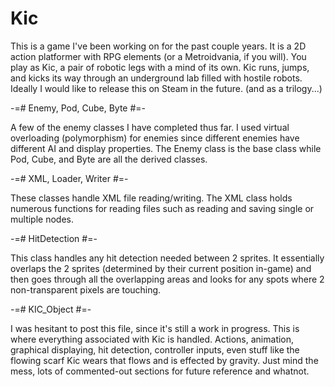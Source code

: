 # Kic

This is a game I've been working on for the past couple years.
It is a 2D action platformer with RPG elements (or a Metroidvania, if you will).
You play as Kic, a pair of robotic legs with a mind of its own.
Kic runs, jumps, and kicks its way through an underground lab filled with hostile robots.
Ideally I would like to release this on Steam in the future. (and as a trilogy...)

-=# Enemy, Pod, Cube, Byte #=-

A few of the enemy classes I have completed thus far.
I used virtual overloading (polymorphism) for enemies since different enemies have different AI and display properties.
The Enemy class is the base class while Pod, Cube, and Byte are all the derived classes.

-=# XML, Loader, Writer #=-

These classes handle XML file reading/writing.
The XML class holds numerous functions for reading files such as reading and saving single or multiple nodes.

-=# HitDetection #=-

This class handles any hit detection needed between 2 sprites.
It essentially overlaps the 2 sprites (determined by their current position in-game) and then goes through all the overlapping areas and looks for any spots where 2 non-transparent pixels are touching.

-=# KIC_Object #=-

I was hesitant to post this file, since it's still a  work in progress.
This is where everything associated with Kic is handled.
Actions, animation, graphical displaying, hit detection, controller inputs, even stuff like the flowing scarf Kic wears that flows and is effected by gravity.
Just mind the mess, lots of commented-out sections for future reference and whatnot.

